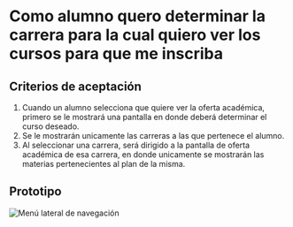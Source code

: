 # Como alumno quero determinar la carrera para la cual quiero ver los cursos para que me inscriba

## Criterios de aceptación
1. Cuando un alumno selecciona que quiere ver la oferta académica, primero se le mostrará una pantalla en donde deberá determinar el curso deseado.
2. Se le mostrarán unicamente las carreras a las que pertenece el alumno.
3. Al seleccionar una carrera, será dirigido a la pantalla de oferta académica de esa carrera, en donde unicamente se mostrarán las materias pertenecientes al plan de la misma.

## Prototipo
![Menú lateral de navegación](./prototipos/elegir-carrera.png)
